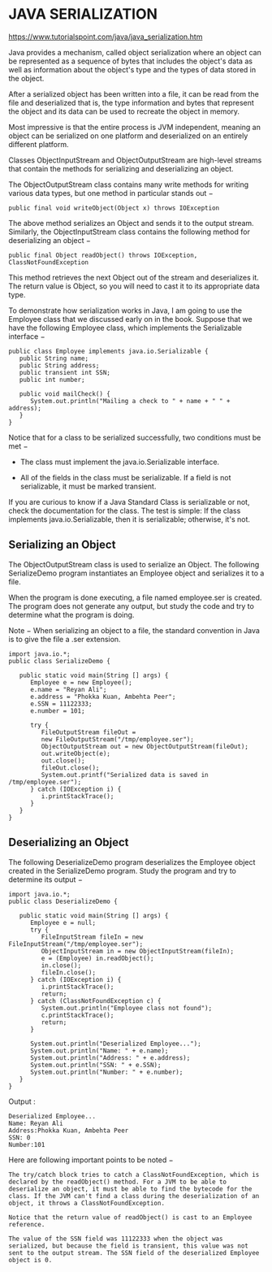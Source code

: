 # JAVA SERIALIZATION

https://www.tutorialspoint.com/java/java_serialization.htm

Java provides a mechanism, called object serialization where an object can be represented as a sequence of bytes that includes the object's data as well as information about the object's type and the types of data stored in the object.

After a serialized object has been written into a file, it can be read from the file and deserialized that is, the type information and bytes that represent the object and its data can be used to recreate the object in memory.

Most impressive is that the entire process is JVM independent, meaning an object can be serialized on one platform and deserialized on an entirely different platform.

Classes ObjectInputStream and ObjectOutputStream are high-level streams that contain the methods for serializing and deserializing an object.

The ObjectOutputStream class contains many write methods for writing various data types, but one method in particular stands out −

```
public final void writeObject(Object x) throws IOException
```

The above method serializes an Object and sends it to the output stream. Similarly, the ObjectInputStream class contains the following method for deserializing an object −

```
public final Object readObject() throws IOException, ClassNotFoundException
```

This method retrieves the next Object out of the stream and deserializes it. The return value is Object, so you will need to cast it to its appropriate data type.

To demonstrate how serialization works in Java, I am going to use the Employee class that we discussed early on in the book. Suppose that we have the following Employee class, which implements the Serializable interface −

```
public class Employee implements java.io.Serializable {
   public String name;
   public String address;
   public transient int SSN;
   public int number;
   
   public void mailCheck() {
      System.out.println("Mailing a check to " + name + " " + address);
   }
}
```

Notice that for a class to be serialized successfully, two conditions must be met −

* The class must implement the java.io.Serializable interface.

* All of the fields in the class must be serializable. If a field is not serializable, it must be marked transient.

If you are curious to know if a Java Standard Class is serializable or not, check the documentation for the class. The test is simple: If the class implements java.io.Serializable, then it is serializable; otherwise, it's not.


## Serializing an Object

The ObjectOutputStream class is used to serialize an Object. The following SerializeDemo program instantiates an Employee object and serializes it to a file.

When the program is done executing, a file named employee.ser is created. The program does not generate any output, but study the code and try to determine what the program is doing.

Note − When serializing an object to a file, the standard convention in Java is to give the file a .ser extension.


```
import java.io.*;
public class SerializeDemo {

   public static void main(String [] args) {
      Employee e = new Employee();
      e.name = "Reyan Ali";
      e.address = "Phokka Kuan, Ambehta Peer";
      e.SSN = 11122333;
      e.number = 101;
      
      try {
         FileOutputStream fileOut =
         new FileOutputStream("/tmp/employee.ser");
         ObjectOutputStream out = new ObjectOutputStream(fileOut);
         out.writeObject(e);
         out.close();
         fileOut.close();
         System.out.printf("Serialized data is saved in /tmp/employee.ser");
      } catch (IOException i) {
         i.printStackTrace();
      }
   }
}
```

## Deserializing an Object


The following DeserializeDemo program deserializes the Employee object created in the SerializeDemo program. Study the program and try to determine its output −


```
import java.io.*;
public class DeserializeDemo {

   public static void main(String [] args) {
      Employee e = null;
      try {
         FileInputStream fileIn = new FileInputStream("/tmp/employee.ser");
         ObjectInputStream in = new ObjectInputStream(fileIn);
         e = (Employee) in.readObject();
         in.close();
         fileIn.close();
      } catch (IOException i) {
         i.printStackTrace();
         return;
      } catch (ClassNotFoundException c) {
         System.out.println("Employee class not found");
         c.printStackTrace();
         return;
      }
      
      System.out.println("Deserialized Employee...");
      System.out.println("Name: " + e.name);
      System.out.println("Address: " + e.address);
      System.out.println("SSN: " + e.SSN);
      System.out.println("Number: " + e.number);
   }
}
```

Output : 

```
Deserialized Employee...
Name: Reyan Ali
Address:Phokka Kuan, Ambehta Peer
SSN: 0
Number:101
```

Here are following important points to be noted −

    The try/catch block tries to catch a ClassNotFoundException, which is declared by the readObject() method. For a JVM to be able to deserialize an object, it must be able to find the bytecode for the class. If the JVM can't find a class during the deserialization of an object, it throws a ClassNotFoundException.

    Notice that the return value of readObject() is cast to an Employee reference.

    The value of the SSN field was 11122333 when the object was serialized, but because the field is transient, this value was not sent to the output stream. The SSN field of the deserialized Employee object is 0.

